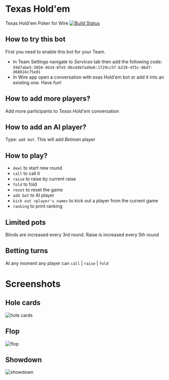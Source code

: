 # Texas Hold'em
Texas Hold'em Poker for Wire 
[![Build Status](https://travis-ci.org/dkovacevic/holdem.svg?branch=master)](https://travis-ci.org/dkovacevic/holdem)

## How to try this bot
First you need to enable this bot for your Team.
- In Team Settings navigate to _Services_ tab then add the following code:
`59d7abe5-3850-4b34-8fe5-0bcd4bfad4e6:1729cc5f-b229-4f5c-8bd7-d68024c75e01`
- In Wire app open a conversation with exas Hold'em bot or add it into an existing one. Have fun!

## How to add more players?
Add more participants to _Texas Hold'em_ conversation

## How to add an AI player?
Type: `add bot`. This will add _Betman_ player

## How to play?
 - `deal`  to start new round
 - `call`  to call it
 - `raise` to raise by current raise
 - `fold`  to fold
 - `reset` to reset the game
 - `add bot` to AI player
 - `kick out <player's name>` to kick out a player from the current game
 - `ranking` to print ranking

## Limited pots
Blinds are increased every 3rd round. Raise is increased every 5th round

## Betting turns
At any moment any player can `call` | `raise` | `fold`

# Screenshots

## Hole cards
![hole cards](https://i.imgur.com/slNW0Uw.png "Hole cards")

## Flop
![flop](https://i.imgur.com/8JsVMob.png "Flop")

## Showdown
![showdown](https://i.imgur.com/2r4lTq5.png "Showdown")


